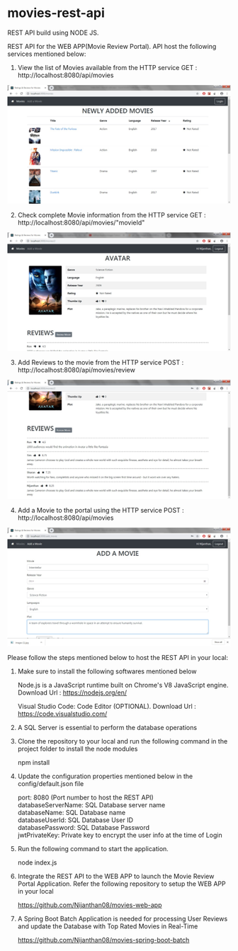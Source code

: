 # movies-rest-api
REST API build using NODE JS.

REST API for the WEB APP(Movie Review Portal). API host the following services mentioned below:

1. View the list of Movies available from the HTTP service GET : http://localhost:8080/api/movies

![](/attachments/screenshots/Movies.jpg)

2. Check complete Movie information from the HTTP service GET : http://localhost:8080/api/movies/"movieId"

![](/attachments/screenshots/MovieInfo.jpg)

3. Add Reviews to the movie from the HTTP service POST :  http://localhost:8080/api/movies/review

![](/attachments/screenshots/CheckReviews.jpg)

4. Add a Movie to the portal using the HTTP service POST : http://localhost:8080/api/movies

![](/attachments/screenshots/AddMovie.jpg)

Please follow the steps mentioned below to host the REST API in your local:

1. Make sure to install the following softwares mentioned below

    Node.js is a JavaScript runtime built on Chrome's V8 JavaScript engine.
    Download Url : https://nodejs.org/en/
    
    Visual Studio Code: Code Editor (OPTIONAL).
    Download Url : https://code.visualstudio.com/
	
2. A SQL Server is essential to perform the database operations

3. Clone the repository to your local and run the following command in the project folder to install the node modules

     npm install

4. Update the configuration properties mentioned below in the config/default.json file

    port: 8080 (Port number to host the REST API)<br/>
    databaseServerName: SQL Database server name<br/>
    databaseName: SQL Database name<br/>
    databaseUserId: SQL Database User ID<br/>
    databasePassword: SQL Database Password<br/>
    jwtPrivateKey: Private key to encrypt the user info at the time of Login<br/>
  
5. Run the following command to start the application.

     node index.js
	 
6. Integrate the REST API to the WEB APP to launch the Movie Review Portal Application. Refer the following repository to setup the WEB APP in your local

      https://github.com/Nijanthan08/movies-web-app
      
7. A Spring Boot Batch Application is needed for processing User Reviews and update the Database with Top Rated Movies in Real-Time

      https://github.com/Nijanthan08/movies-spring-boot-batch
 
